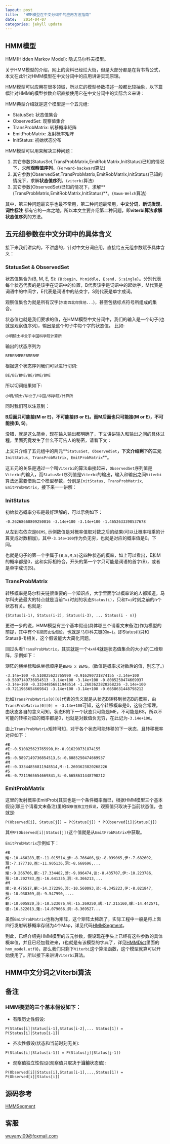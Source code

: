 ```yaml
---
layout: post
title:  "HMM模型在中文分词中的应用方法指南"
date:   2014-04-07
categories: jekyll update
---
```


## HMM模型

HMM(Hidden Markov Model): 隐式马尔科夫模型。

关于HMM模型的介绍，网上的资料已经烂大街，但是大部分都是在背书背公式，本文在此针对HMM模型在中文分词中的应用讲讲实现原理。

HMM模型可以应用在很多领域，所以它的模型参数描述一般都比较抽象，以下篇幅针对HMM的模型参数介绍直接使用它在中文分词中的实际含义来讲：

HMM典型介绍就是这个模型是一个五元组:

+ StatusSet: 状态值集合
+ ObservedSet: 观察值集合
+ TransProbMatrix: 转移概率矩阵
+ EmitProbMatrix:  发射概率矩阵
+ InitStatus:       初始状态分布

HMM模型可以用来解决三种问题：

1. 其它参数(StatusSet,TransProbMatrix,EmitRobMatrix,InitStatus)已知的情况下，求解**观察值序列**。(`Forward-backward`算法)
2. 其它参数(ObservedSet,TransProbMatrix,EmitRobMatrix,InitStatus)已知的情况下，求解**状态值序列**。(`viterbi`算法)
3. 其它参数(ObservedSet)已知的情况下，求解**(TransProbMatrix,EmitRobMatrix,InitStatus)**。(`Baum-Welch`算法)

其中，第三种问题最玄乎也最不常用，第二种问题最常用，**中文分词**，**新词发现**， **词性标注** 都有它的一席之地。所以本文主要介绍第二种问题，即**viterbi算法求解状态值序列**的方法。

## 五元组参数在中文分词中的具体含义

接下来我们讲实的，不讲虚的，针对中文分词应用，直接给五元组参数赋予具体含义：

### StatusSet & ObservedSet

状态值集合为(B, M, E, S): `{B:begin, M:middle, E:end, S:single}`。分别代表每个状态代表的是该字在词语中的位置，B代表该字是词语中的起始字，M代表是词语中的中间字，E代表是词语中的结束字，S则代表是单字成词。

观察值集合为就是所有汉字(`东南西北你我他...`)，甚至包括标点符号所组成的集合。

状态值也就是我们要求的值，在HMM模型中文分词中，我们的输入是一个句子(也就是观察值序列)，输出是这个句子中每个字的状态值。
比如:

```
小明硕士毕业于中国科学院计算所
```

输出的状态序列为

```
BEBEBMEBEBMEBME
```

根据这个状态序列我们可以进行切词:

```
BE/BE/BME/BE/BME/BME
```

所以切词结果如下:

```
小明/硕士/毕业于/中国/科学院/计算所
```

同时我们可以注意到：

**B后面只可能接(M or E)，不可能接(B or E)。而M后面也只可能接(M or E)，不可能接(B, S)**。

没错，就是这么简单，现在输入输出都明确了，下文讲讲输入和输出之间的具体过程，里面究竟发生了什么不可告人的秘密，请看下文：

上文只介绍了五元组中的两元**`StatusSet, ObservedSet`**，下文介绍剩下的三元**`InitStatus, TransProbMatrix, EmitProbMatrix`**。

这五元的关系是通过一个叫`Viterbi`的算法串接起来，`ObservedSet`序列值是`Viterbi`的输入，而`StatusSet`序列值是`Viterbi`的输出，输入和输出之间`Viterbi`算法还需要借助三个模型参数，分别是`InitStatus, TransProbMatrix, EmitProbMatrix`，接下来一一讲解：

### InitStatus

初始状态概率分布是最好理解的，可以示例如下：

```
-0.26268660809250016 -3.14e+100 -3.14e+100 -1.4652633398537678
```

从左到右依次是`BEMS`, 示例数值是对概率值取对数之后的结果(可以让概率相乘的计算变成对数相加)，其中`-3.14e+100`作为负无穷，也就是对应的概率值是0。下同。

也就是句子的第一个字属于`{B,E,M,S}`这四种状态的概率，如上可以看出，E和M的概率都是0，这和实际相符合，开头的第一个字只可能是词语的首字(B)，或者是单字成词(S)。

### TransProbMatrix

转移概率是马尔科夫链很重要的一个知识点，大学里面学过概率论的人都知道，马尔科夫链最大的特点就是当前`T=i`时刻的状态`Status(i)`，只和`T=i`时刻之前的n个状态有关。也就是:

```
{Status(i-1), Status(i-2), Status(i-3), ... Status(i - n)}
```

更进一步的说，HMM模型有三个基本假设(具体哪三个请看文末备注)作为模型的前提，其中有个`有限历史性假设`，也就是马尔科夫链的`n=1`。即Status(i)只和Status(i-1)相关，这个假设能大大简化问题。

回过头看`TransProbMatrix`，其实就是一个`4x4`(4就是状态值集合的大小)的二维矩阵，示例如下：

矩阵的横坐标和纵坐标顺序是`BEMS x BEMS`。(数值是概率求对数后的值，别忘了。)

```
-3.14e+100 -0.510825623765990 -0.916290731874155 -3.14e+100
-0.5897149736854513 -3.14e+100 -3.14e+100 -0.8085250474669937
-3.14e+100 -0.33344856811948514 -1.2603623820268226 -3.14e+100
-0.7211965654669841 -3.14e+100 -3.14e+100 -0.6658631448798212
```

比如`TransProbMatrix[0][0]`代表的含义就是从状态B转移到状态B的概率，由`TransProbMatrix[0][0] = -3.14e+100`可知，这个转移概率是0，这符合常理。由状态各自的含义可知，状态B的下一个状态只可能是ME，不可能是BS，所以不可能的转移对应的概率都是0，也就是对数值负无穷，在此记为`-3.14e+100`。

由上`TransProbMatrix`矩阵可知，对于各个状态可能转移的下一状态，且转移概率对应如下：

```
#B
#E:-0.510825623765990,M:-0.916290731874155
#E
#B:-0.5897149736854513,S:-0.8085250474669937
#M
#E:-0.33344856811948514,M:-1.2603623820268226
#S
#B:-0.7211965654669841,S:-0.6658631448798212
```

### EmitProbMatrix

这里的发射概率(EmitProb)其实也是一个条件概率而已，根据HMM模型三个基本假设(哪三个请看文末备注)里的`观察值独立性假设`，观察值只取决于当前状态值，也就是:

```
P(Observed[i], Status[j]) = P(Status[j]) * P(Observed[i]|Status[j])
```

其中`P(Observed[i]|Status[j])`这个值就是从`EmitProbMatrix`中获取。

`EmitProbMatrix`示例如下：

```
#B
耀:-10.460283,蘄:-11.015514,涉:-8.766406,谈:-8.039065,伊:-7.682602,預:-7.177710,亟:-11.905136,洞:-8.668696,...
#E
耀:-9.266706,蘄:-17.334482,涉:-9.096474,谈:-8.435707,伊:-10.223786,預:-10.202783,亟:-16.641335,洞:-8.366213,...
#M
耀:-8.476517,蘄:-14.372296,涉:-10.560093,谈:-8.345223,伊:-8.021847,預:-10.938309,洞:-9.547990,....
#S
蘄:-10.005820,涉:-10.523076,唎:-15.269250,禑:-17.215160,鸔:-14.442571,愖:-16.522013,薙:-14.079666,洞:-8.369527...
```

虽然`EmitProbMatrix`也称为矩阵，这个矩阵太稀疏了，实际工程中一般是将上面四行发射转移概率存储为4个Map，详见代码[HMMSegment]。

到此，已经介绍完HMM模型的五元参数，假设现在手头上已经有这些参数的具体概率值，并且已经加载进来，(也就是有该模型的字典了，详见[HMMDict]里面的`hmm_model.utf8`)，那么我们只剩下`Viterbi`这个算法函数，这个模型就算可以开始使用了。所以接下来讲讲`Viterbi`算法。

## HMM中文分词之Viterbi算法




## 备注

### HMM模型的三个基本假设如下：

+ 有限历史性假设: 

```
P(Status[i]|Status[i-1],Status[i-2],... Status[1]) = P(Status[i]|Status[i-1])
```

+ 齐次性假设(状态和当前时刻无关): 

```
P(Status[i]|Status[i-1]) = P(Status[j]|Status[j-1])
```

+ 观察值独立性假设(观察值只取决于**当前**状态值): 

```
P(Observed[i]|Status[i],Status[i-1],...,Status[1]) = P(Observed[i]|Status[i])
```

## 源码参考

[HMMSegment]


## 客服

wuyanyi09@foxmail.com

[HMMSegment]:https://github.com/aszxqw/cppjieba/blob/master/src/HMMSegment.hpp
[HMMDict]:https://github.com/aszxqw/cppjieba/tree/master/dict
